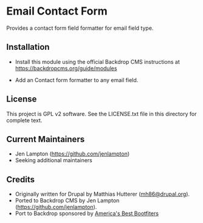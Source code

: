 Email Contact Form
==================

Provides a contact form field formatter for email field type.


Installation
------------

- Install this module using the official Backdrop CMS instructions at
  https://backdropcms.org/guide/modules

- Add an Contact form formatter to any email field.


License
-------

This project is GPL v2 software. See the LICENSE.txt file in this directory for
complete text.


Current Maintainers
-------------------

- Jen Lampton (https://github.com/jenlampton)
- Seeking additional maintainers

Credits
-------

- Originally written for Drupal by Matthias Hutterer (mh86@drupal.org).
- Ported to Backdrop CMS by Jen Lampton (https://github.com/jenlampton).
- Port to Backdrop sponsored by [America's Best Bootfiters](http://www.bootfitters.com)
